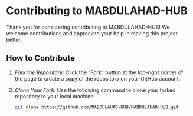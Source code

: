 # Contributing to MABDULAHAD-HUB

Thank you for considering contributing to MABDULAHAD-HUB! We welcome contributions and appreciate your help in making this project better.

## How to Contribute

1. *Fork the Repository*: Click the "Fork" button at the top-right corner of the page to create a copy of the repository on your GitHub account.

2. *Clone Your Fork*: Use the following command to clone your forked repository to your local machine:

   ```bash
   git clone https://github.com/MABDULAHAD-HUB/MABDULAHAD-HUB.git
